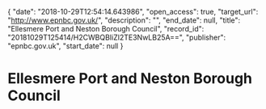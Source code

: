 {
  "date": "2018-10-29T12:54:14.643986", 
  "open_access": true, 
  "target_url": "http://www.epnbc.gov.uk/", 
  "description": "", 
  "end_date": null, 
  "title": "Ellesmere Port and Neston Borough Council", 
  "record_id": "20181029T125414/H2CWBQBIiZl2TE3NwLB25A==", 
  "publisher": "epnbc.gov.uk", 
  "start_date": null
}

# Ellesmere Port and Neston Borough Council

